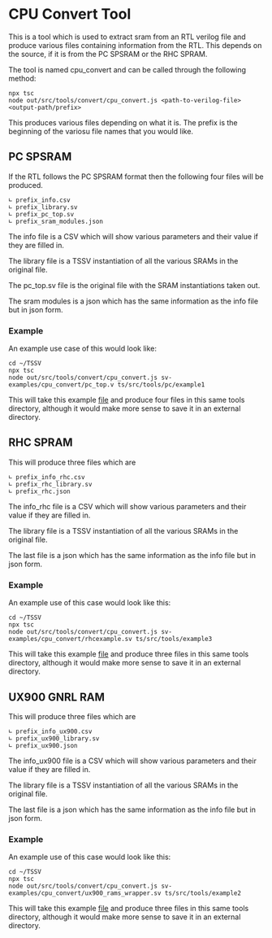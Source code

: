 # CPU Convert Tool

This is a tool which is used to extract sram from an RTL verilog file and produce various files containing information from the RTL. This depends on the source, if it is from the PC SPSRAM or the RHC SPRAM.

The tool is named cpu_convert and can be called through the following method:

```
npx tsc
node out/src/tools/convert/cpu_convert.js <path-to-verilog-file> <output-path/prefix>

```

This produces various files depending on what it is. The prefix is the beginning of the variosu file names that you would like.

## PC SPSRAM

If the RTL follows the PC SPSRAM format then the following four files will be produced.
```
∟ prefix_info.csv
∟ prefix_library.sv
∟ prefix_pc_top.sv
∟ prefix_sram_modules.json
```
The info file is a CSV which will show various parameters and their value if they are filled in.

The library file is a TSSV instantiation of all the various SRAMs in the original file.

The pc_top.sv file is the original file with the SRAM instantiations taken out.

The sram modules is a json which has the same information as the info file but in json form.

### Example

An example use case of this would look like:
```
cd ~/TSSV
npx tsc
node out/src/tools/convert/cpu_convert.js sv-examples/cpu_convert/pc_top.v ts/src/tools/pc/example1
```

This will take this example [file](../../../../sv-examples/cpu_convert/pc_top.v) and produce four files in this same tools directory, although it would make more sense to save it in an external directory.

## RHC SPRAM

This will produce three files which are
```
∟ prefix_info_rhc.csv
∟ prefix_rhc_library.sv
∟ prefix_rhc.json
```
The info_rhc file is a CSV which will show various parameters and their value if they are filled in.

The library file is a TSSV instantiation of all the various SRAMs in the original file.

The last file is a json which has the same information as the info file but in json form.

### Example
An example use of this case would look like this:
```
cd ~/TSSV
npx tsc
node out/src/tools/convert/cpu_convert.js sv-examples/cpu_convert/rhcexample.sv ts/src/tools/example3
```

This will take this example [file](../../../../sv-examples/cpu_convert/rhcexample.sv) and produce three files in this same tools directory, although it would make more sense to save it in an external directory.

## UX900 GNRL RAM

This will produce three files which are
```
∟ prefix_info_ux900.csv
∟ prefix_ux900_library.sv
∟ prefix_ux900.json
```
The info_ux900 file is a CSV which will show various parameters and their value if they are filled in.

The library file is a TSSV instantiation of all the various SRAMs in the original file.

The last file is a json which has the same information as the info file but in json form.

### Example
An example use of this case would look like this:
```
cd ~/TSSV
npx tsc
node out/src/tools/convert/cpu_convert.js sv-examples/cpu_convert/ux900_rams_wrapper.sv ts/src/tools/example2
```

This will take this example [file](../../../../sv-examples/cpu_convert/ux900_rams_wrapper.v) and produce three files in this same tools directory, although it would make more sense to save it in an external directory.